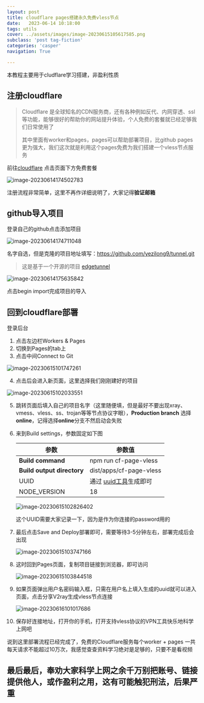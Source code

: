 ```yaml
---
layout: post
title: cloudflare pages搭建永久免费vless节点
date:   2023-06-14 10:18:00
tags: utils
cover: ../assets/images/image-20230615105617585.png
subclass: 'post tag-fiction'
categories: 'casper'
navigation: True

---
```


本教程主要用于cludflare学习搭建，非盈利性质

## 注册cloudflare

> Cloudflare 是全球知名的CDN服务商，还有各种例如反代、内网穿透、ssl等功能，能够很好的帮助你的网站提升体验，个人免费的套餐就已经足够我们日常使用了
>
> 其中里面有worker和pages，pages可以帮助部署项目，比github pages更为强大，我们这次就是利用这个pages免费为我们搭建一个vless节点服务

前往[cloudflare](https://www.cloudflare-cn.com/plans/) 点击页面下方免费套餐

![image-20230614174502783](../assets/images/image-20230614174502783.png)

注册流程非常简单，这里不再作详细说明了，大家记得**验证邮箱**



## github导入项目

登录自己的github点击添加项目

![image-20230614174711048](../assets/images/image-20230614174711048.png)

名字自选，但是克隆的项目地址填写：https://github.com/yezilong9/tunnel.git

> 这是基于一个开源的项目 [edgetunnel](https://github.com/zizifn/edgetunnel)

![image-20230614175635842](../assets/images/image-20230614175635842.png)

点击begin import完成项目的导入



## 回到cloudflare部署

登录后台

1. 点击左边栏Workers & Pages
2. 切换到Pages的tab上
3. 点击中间Connect to Git

![image-20230615101747261](../assets/images/image-20230615101747261.png)

4. 点击后会进入新页面，这里选择我们刚刚建好的项目

![image-20230615102033551](../assets/images/image-20230615102033551.png)

5. 跳转页面后填入自己的项目名字（这里随便填，但是最好不要出现xray、vmess、vless、ss、trojan等等节点协议字眼），**Production branch** 选择**online**，记得选择**online**分支不然启动会失败

6. 来到Build settings，参数固定如下图

   | 参数                       | 参数值                                              |
   | -------------------------- | --------------------------------------------------- |
   | **Build command**          | npm run cf-page-vless                               |
   | **Build output directory** | dist/apps/cf-page-vless                             |
   | UUID                       | 通过 [uuid工具](https://1024tools.com/uuid)生成即可 |
   | NODE_VERSION               | 18                                                  |

   ![image-20230615102826402](../assets/images/image-20230615102826402.png)

   这个UUID需要大家记录一下，因为是作为你连接的password用的

7. 最后点击Save and Deploy部署即可，需要等待3-5分钟左右，部署完成后会出现

   ![image-20230615103747166](../assets/images/image-20230615103747166.png)

8. 这时回到Pages页面，复制项目链接到浏览器，即可访问

   ![image-20230615103844518](../assets/images/image-20230615103844518.png)

9. 如果页面弹出用户名密码输入框，只需在用户名上填入生成的uuid就可以进入页面，点击分享V2ray生成vless节点连接

   ![image-20230616101017686](../assets/images/image-20230616101017686.png)

10. 保存好连接地址，打开你的手机，打开支持vless协议的VPN工具快乐地科学上网吧

说到这里部署流程已经完成了，免费的Cloudflare服务每个worker + pages 一共每天请求不能超过10万次，我感觉查查资料学习绝对是足够的，只要不是看视频

## 最后最后，奉劝大家科学上网之余千万别把账号、链接提供他人，或作盈利之用，这有可能触犯刑法，后果严重